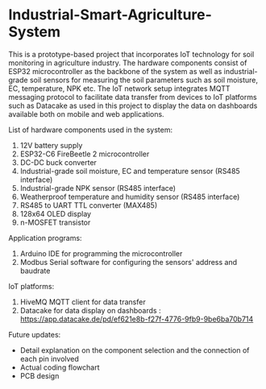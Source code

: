# Industrial-Smart-Agriculture-System
This is a prototype-based project that incorporates IoT technology for soil monitoring in agriculture industry. 
The hardware components consist of ESP32 microcontroller as the backbone of the system as well as industrial-grade soil sensors for measuring the soil parameters such as soil moisture, EC, temperature, NPK etc.
The IoT network setup integrates MQTT messaging protocol to facilitate data transfer from devices to IoT platforms such as Datacake as used
in this project to display the data on dashboards available both on mobile and web applications.

List of hardware components used in the system:

1.  12V battery supply
2.  ESP32-C6 FireBeetle 2 microcontroller
3.  DC-DC buck converter
4.  Industrial-grade soil moisture, EC and temperature sensor (RS485 interface)
5.  Industrial-grade NPK sensor (RS485 interface)
6.  Weatherproof temperature and humidity sensor (RS485 interface)
7.  RS485 to UART TTL converter (MAX485)
8.  128x64 OLED display
9.  n-MOSFET transistor

Application programs:

1.  Arduino IDE for programming the microcontroller
2.  Modbus Serial software for configuring the sensors' address and baudrate

IoT platforms:

1.  HiveMQ MQTT client for data transfer
2.  Datacake for data display on dashboards : https://app.datacake.de/pd/ef621e8b-f27f-4776-9fb9-9be6ba70b714

Future updates:
- Detail explanation on the component selection and the connection of each pin involved
- Actual coding flowchart
- PCB design
